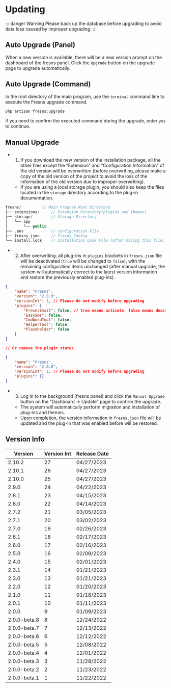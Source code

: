 # Updating

::: danger Warning
Please back up the database before upgrading to avoid data loss caused by improper upgrading.
:::

## Auto Upgrade (Panel)

When a new version is available, there will be a new version prompt on the dashboard of the fresns panel. Click the `Upgrade` button on the upgrade page to upgrade automatically.

## Auto Upgrade (Command)

In the root directory of the main program, use the `terminal` command line to execute the Fresns upgrade command.

```php
php artisan fresns:upgrade
```

If you need to confirm the executed command during the upgrade, enter `yes` to continue.

## Manual Upgrade

- 1. If you download the new version of the installation package, all the other files except the “Extension” and “Configuration Information” of the old version will be overwritten (before overwriting, please make a copy of the old version of the project to avoid the loss of the information of the old version due to improper overwriting).
    - If you are using a local storage plugin, you should also keep the files located in the `storage` directory according to the plug-in documentation.

```php
fresns/         // Main Program Root Directory
├── extensions/     // Extension Directory(plugins and themes)
├── storage/        // Storage Directory
│   └── app
│       └── public
├── .env            // Configuration File
├── fresns.json     // Fresns Config
└── install.lock    // Installation Lock File (after having this file, it is forbidden to execute the installation again)
```

- 2. After overwriting, all plug-ins in `plugins` brackets in `fresns.json` file will be deactivated (`true` will be changed to `false`), with the remaining configuration items unchanged (after manual upgrade, the system will automatically correct to the latest version information and restore the previously enabled plug-ins).

```json
{
    "name": "Fresns",
    "version": "2.0.0",
    "versionInt": 1, // Please do not modify before upgrading
    "plugins": {
        "FresnsEmail": false, // true means activate, false means deactivate
        "EasySms": false,
        "CmdWordTool": false,
        "HelperTool": false,
        "Placeholder": false
    }
}

// Or remove the plugin status

{
    "name": "Fresns",
    "version": "2.0.0",
    "versionInt": 1, // Please do not modify before upgrading
    "plugins": {}
}
```

- 3. Log in to the background (fresns panel) and click the `Manual Upgrade` button on the “Dashboard -> Update” page to confirm the upgrade.
    - The system will automatically perform migration and installation of plug-ins and themes.
    - Upon completion, the version information in `fresns.json` file will be updated and the plug-in that was enabled before will be restored.

## Version Info

| Version | Version Int | Release Date |
| --- | --- | --- |
| 2.10.2 | 27 | 04/27/2023 |
| 2.10.1 | 26 | 04/27/2023 |
| 2.10.0 | 25 | 04/27/2023 |
| 2.9.0 | 24 | 04/22/2023 |
| 2.8.1 | 23 | 04/15/2023 |
| 2.8.0 | 22 | 04/14/2023 |
| 2.7.2 | 21 | 03/05/2023 |
| 2.7.1 | 20 | 03/02/2023 |
| 2.7.0 | 19 | 02/26/2023 |
| 2.6.1 | 18 | 02/17/2023 |
| 2.6.0 | 17 | 02/16/2023 |
| 2.5.0 | 16 | 02/09/2023 |
| 2.4.0 | 15 | 02/01/2023 |
| 2.3.1 | 14 | 01/21/2023 |
| 2.3.0 | 13 | 01/21/2023 |
| 2.2.0 | 12 | 01/20/2023 |
| 2.1.0 | 11 | 01/18/2023 |
| 2.0.1 | 10 | 01/11/2023 |
| 2.0.0 | 9 | 01/09/2023 |
| 2.0.0-beta.8 | 8 | 12/24/2022 |
| 2.0.0-beta.7 | 7 | 12/13/2022 |
| 2.0.0-beta.6 | 6 | 12/12/2022 |
| 2.0.0-beta.5 | 5 | 12/08/2022 |
| 2.0.0-beta.4 | 4 | 12/01/2022 |
| 2.0.0-beta.3 | 3 | 11/28/2022 |
| 2.0.0-beta.2 | 2 | 11/23/2022 |
| 2.0.0-beta.1 | 1 | 11/22/2022 |
